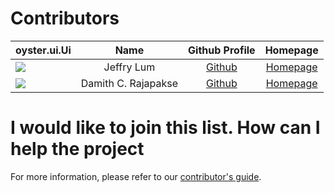 # Contributors

oyster.ui.Ui | Name | Github Profile | Homepage
---|:---:|:---:|:---:
![](https://avatars0.githubusercontent.com/u/22460123?s=100) | Jeffry Lum | [Github](https://github.com/j-lum/) | [Homepage](https://se.kasugano.moe)
![](https://avatars0.githubusercontent.com/u/1673303?s=100) | Damith C. Rajapakse | [Github](https://github.com/damithc/) | [Homepage](https://www.comp.nus.edu.sg/~damithch/)
# I would like to join this list. How can I help the project

For more information, please refer to our [contributor's guide](https://oss-generic.github.io/process/).
